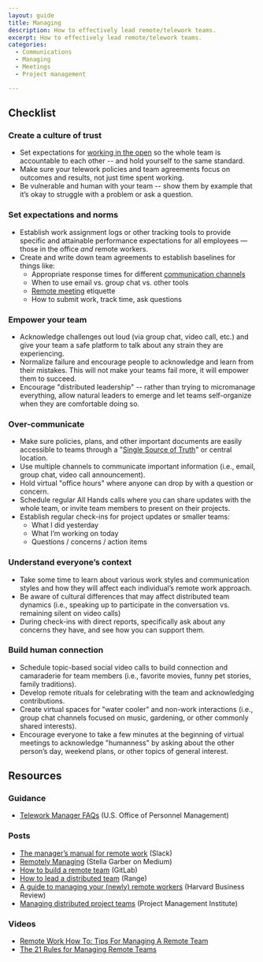 ```yaml
---
layout: guide
title: Managing
description: How to effectively lead remote/telework teams.
excerpt: How to effectively lead remote/telework teams.
categories:
  - Communications
  - Managing
  - Meetings
  - Project management

---
```


## Checklist

### Create a culture of trust

* Set expectations for [working in the open](https://docs.google.com/document/d/1xrBPTGR_7R5FCGja-p2rXaMcN4NAjuE_6pKqPcYwOvQ/edit#heading=h.iu6i8nhexqyj) so the whole team is accountable to each other -- and hold yourself to the same standard.
* Make sure your telework policies and team agreements focus on outcomes and results, not just time spent working.
* Be vulnerable and human with your team -- show them by example that it’s okay to struggle with a problem or ask a question.

### Set expectations and norms

* Establish work assignment logs or other tracking tools to provide specific and attainable performance expectations for all employees — those in the office *and* remote workers.
* Create and write down team agreements to establish baselines for things like:
    * Appropriate response times for different [communication channels](https://docs.google.com/document/d/1xrBPTGR_7R5FCGja-p2rXaMcN4NAjuE_6pKqPcYwOvQ/edit#heading=h.lzbeffnfvqad)
    * When to use email vs. group chat vs. other tools
    * [Remote meeting](https://docs.google.com/document/d/1xrBPTGR_7R5FCGja-p2rXaMcN4NAjuE_6pKqPcYwOvQ/edit#heading=h.mhc69d4guwpe) etiquette
    * How to submit work, track time, ask questions

### Empower your team

* Acknowledge challenges out loud (via group chat, video call, etc.) and give your team a safe platform to talk about any strain they are experiencing.
* Normalize failure and encourage people to acknowledge and learn from their mistakes. This will not make your teams fail more, it will empower them to succeed.
* Encourage "distributed leadership" -- rather than trying to micromanage everything, allow natural leaders to emerge and let teams self-organize when they are comfortable doing so.

### Over-communicate

* Make sure policies, plans, and other important documents are easily accessible to teams through a "[Single Source of Truth](https://docs.google.com/document/d/1xrBPTGR_7R5FCGja-p2rXaMcN4NAjuE_6pKqPcYwOvQ/edit#heading=h.xys8wwauimls)" or central location.
* Use multiple channels to communicate important information (i.e., email, group chat, video call announcement).
* Hold virtual "office hours" where anyone can drop by with a question or concern.
* Schedule regular All Hands calls where you can share updates with the whole team, or invite team members to present on their projects.
* Establish regular check-ins for project updates or smaller teams:
    * What I did yesterday
    * What I’m working on today
    * Questions / concerns / action items

### Understand everyone’s context

* Take some time to learn about various work styles and communication styles and how they will affect each individual’s remote work approach.
* Be aware of cultural differences that may affect distributed team dynamics (i.e., speaking up to participate in the conversation vs. remaining silent on video calls)
* During check-ins with direct reports, specifically ask about any concerns they have, and see how you can support them.

### Build human connection

* Schedule topic-based social video calls to build connection and camaraderie for team members (i.e., favorite movies, funny pet stories, family traditions).
* Develop remote rituals for celebrating with the team and acknowledging contributions.
* Create virtual spaces for "water cooler" and non-work interactions (i.e., group chat channels focused on music, gardening, or other commonly shared interests).
* Encourage everyone to take a few minutes at the beginning of virtual meetings to acknowledge "humanness" by asking about the other person’s day, weekend plans, or other topics of general interest.

## Resources

### Guidance

* [Telework Manager FAQs](https://www.telework.gov/federal-community/telework-managers/telework-manager-faqs/) (U.S. Office of Personnel Management)

### Posts

* [The manager’s manual for remote work](https://slackhq.com/manager-manual-for-remote-work) (Slack)
* [Remotely Managing](https://medium.com/remotely-managing) (Stella Garber on Medium)
* [How to build a remote team](https://about.gitlab.com/company/culture/all-remote/tips/) (GitLab)
* [How to lead a distributed team](https://www.range.co/blog/how-to-lead-a-distributed-team) (Range)
* [A guide to managing your (newly) remote workers](https://hbr.org/2020/03/a-guide-to-managing-your-newly-remote-workers) (Harvard Business Review)
* [Managing distributed project teams](https://www.pmi.org/learning/library/managing-distributed-project-teams-6035) (Project Management Institute)

### Videos

* [Remote Work How To: Tips For Managing A Remote Team](https://www.youtube.com/watch?v=MhhDKAHWkk8)
* [The 21 Rules for Managing Remote Teams](https://www.youtube.com/watch?v=KLDSokWCbFY)